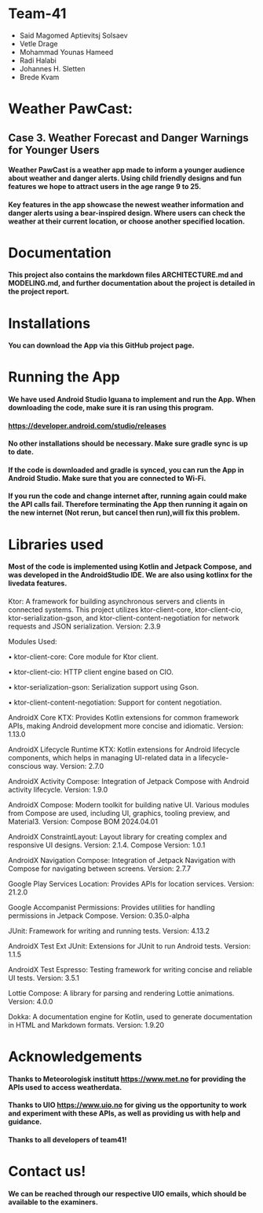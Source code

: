 # Team-41
* Said Magomed Aptievitsj Solsaev
* Vetle Drage
* Mohammad Younas Hameed
* Radi Halabi
* Johannes H. Sletten
* Brede Kvam

# Weather PawCast: 
## Case 3. Weather Forecast and Danger Warnings for Younger Users

#### Weather PawCast is a weather app made to inform a younger audience about weather and danger alerts. Using child friendly designs and fun features we hope to attract users in the age range 9 to 25.

#### Key features in the app showcase the newest weather information and danger alerts using a bear-inspired design. Where users can check the weather at their current location, or choose another specified location.

# Documentation
#### This project also contains the markdown files ARCHITECTURE.md and MODELING.md, and further documentation about the project is detailed in the project report.

# Installations
#### You can download the App via this GitHub project page.

# Running the App
#### We have used Android Studio Iguana to implement and run the App. When downloading the code, make sure it is ran using this program. 
#### https://developer.android.com/studio/releases
#### No other installations should be necessary. Make sure gradle sync is up to date. 

#### If the code is downloaded and gradle is synced, you can run the App in Android Studio. Make sure that you are connected to Wi-Fi. 
#### If you run the code and change internet after, running again could make the API calls fail. Therefore terminating the App then running it again on the new internet (Not rerun, but cancel then run),will fix this problem.

# Libraries used
#### Most of the code is implemented using Kotlin and Jetpack Compose, and was developed in the AndroidStudio IDE. We are also using kotlinx for the livedata features. 

####
Ktor: A framework for building asynchronous servers and clients in connected systems. This project utilizes ktor-client-core, ktor-client-cio, ktor-serialization-gson, and ktor-client-content-negotiation for network requests and JSON serialization. Version: 2.3.9

Modules Used:

  • ktor-client-core: Core module for Ktor client.

  • ktor-client-cio: HTTP client engine based on CIO.
  
  • ktor-serialization-gson: Serialization support using Gson.
  
  • ktor-client-content-negotiation: Support for content negotiation.

AndroidX Core KTX: Provides Kotlin extensions for common framework APIs, making Android development more concise and idiomatic. Version: 1.13.0

AndroidX Lifecycle Runtime KTX: Kotlin extensions for Android lifecycle components, which helps in managing UI-related data in a lifecycle-conscious way. Version: 2.7.0

AndroidX Activity Compose: Integration of Jetpack Compose with Android activity lifecycle. Version: 1.9.0

AndroidX Compose: Modern toolkit for building native UI. Various modules from Compose are used, including UI, graphics, tooling preview, and Material3. Version: Compose BOM 2024.04.01

AndroidX ConstraintLayout: Layout library for creating complex and responsive UI designs. Version: 2.1.4. Compose Version: 1.0.1

AndroidX Navigation Compose: Integration of Jetpack Navigation with Compose for navigating between screens. Version: 2.7.7

Google Play Services Location: Provides APIs for location services. Version: 21.2.0

Google Accompanist Permissions: Provides utilities for handling permissions in Jetpack Compose. Version: 0.35.0-alpha

JUnit: Framework for writing and running tests. Version: 4.13.2

AndroidX Test Ext JUnit: Extensions for JUnit to run Android tests. Version: 1.1.5

AndroidX Test Espresso: Testing framework for writing concise and reliable UI tests. Version: 3.5.1

Lottie Compose: A library for parsing and rendering Lottie animations. Version: 4.0.0

Dokka: A documentation engine for Kotlin, used to generate documentation in HTML and Markdown formats. Version: 1.9.20


# Acknowledgements
#### Thanks to Meteorologisk institutt https://www.met.no for providing the APIs used to access weatherdata. 
#### Thanks to UIO https://www.uio.no for giving us the opportunity to work and experiment with these APIs, as well as providing us with help and guidance. 
#### Thanks to all developers of team41!

# Contact us!
#### We can be reached through our respective UIO emails, which should be available to the examiners. 
